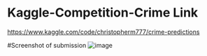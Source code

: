 # Kaggle-Competition-Crime Link
https://www.kaggle.com/code/christopherm777/crime-predictions

#Screenshot of submission
![image](https://github.com/Christopher-DSA/Kaggle-Competition-Crime/assets/132075292/6141d863-2ebe-4f52-ba7b-62de2f6e14a5)
